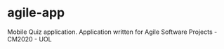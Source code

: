 # agile-app
Mobile Quiz application.
Application written for Agile Software Projects - CM2020 - UOL 
